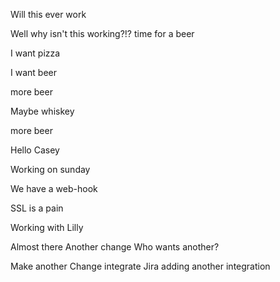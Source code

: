 
Will this ever work

Well why isn't this working?!?
time for a beer

I want pizza

I want beer

more beer

Maybe whiskey

more beer


Hello Casey

Working on sunday


We have a web-hook

SSL is a pain



Working with Lilly

Almost there
Another change
Who wants another?

Make another Change
integrate Jira
adding another integration

